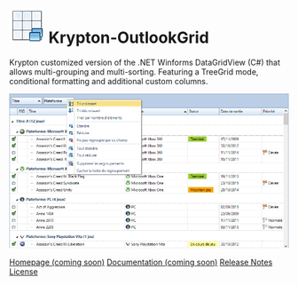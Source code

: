 # ![](/Images/table_elements_64.png) Krypton-OutlookGrid
Krypton customized version of the .NET Winforms DataGridView (C#) that allows multi-grouping and multi-sorting. Featuring a TreeGrid mode, conditional formatting and additional custom columns.

![](/Images/KryptonOutlookGridSample.png)

<a href="#">Homepage (coming soon)</a>
<a href="#">Documentation (coming soon)</a>
<a href="#">Release Notes</a>
<a href="https://github.com/Cocotteseb/Krypton-OutlookGrid/blob/master/LICENSE.md">License</a>


  
